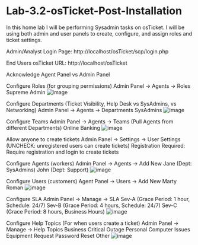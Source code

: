 # Lab-3.2-osTicket-Post-Installation
In this home lab I will be performing Sysadmin tasks on osTicket. I will be using both admin and user panels to create, configure, and assign roles and ticket settings.


Admin/Analyst Login Page:
http://localhost/osTicket/scp/login.php 

End Users osTicket URL:
http://localhost/osTicket 

Acknowledge Agent Panel vs Admin Panel

Configure Roles (for grouping permissions)
Admin Panel -> Agents -> Roles
Supreme Admin ![image](https://github.com/user-attachments/assets/10c4ee7c-3fdc-4b26-88fb-663dab00c0fa)


Configure Departments (Ticket Visibility, Help Desk vs SysAdmins, vs Networking)
Admin Panel -> Agents -> Departments
SysAdmins ![image](https://github.com/user-attachments/assets/19763b01-5478-4dc2-88c0-f218458be69d)


Configure Teams
Admin Panel -> Agents -> Teams (Pull Agents from different Departments)
Online Banking ![image](https://github.com/user-attachments/assets/1bebe59c-3fe6-47c0-9bf7-b3d6b316eb0c)


Allow anyone to create tickets
Admin Panel -> Settings -> User Settings (UNCHECK: unregistered users can create tickets)
Registration Required: Require registration and login to create tickets 

Configure Agents (workers)
Admin Panel -> Agents -> Add New
Jane (Dept: SysAdmins)
John (Dept: Support) ![image](https://github.com/user-attachments/assets/77bac8b4-dfa6-4efa-9d25-c304d0421fd1)


Configure Users (customers)
Agent Panel -> Users -> Add New
Marty
Roman ![image](https://github.com/user-attachments/assets/acaf21b0-6ec3-4380-8519-204a250230f8)


Configure SLA
Admin Panel -> Manage -> SLA
Sev-A (Grace Period: 1 hour, Schedule: 24/7)
Sev-B (Grace Period: 4 hours, Schedule: 24/7)
Sev-C (Grace Period: 8 hours, Business Hours) ![image](https://github.com/user-attachments/assets/357048cf-1ed4-440c-9ac8-5c32b8be90d8)


Configure Help Topics (For when users create a ticket)
Admin Panel -> Manage -> Help Topics
Business Critical Outage
Personal Computer Issues
Equipment Request
Password Reset
Other ![image](https://github.com/user-attachments/assets/5764346d-0eec-445a-a1a7-a6531220c564)


